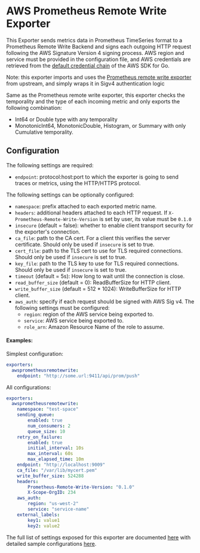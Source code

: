 # AWS Prometheus Remote Write Exporter

This Exporter sends metrics data in Prometheus TimeSeries format to a Prometheus Remote Write Backend and signs each outgoing HTTP request following
the AWS Signature Version 4 signing process. AWS region and service must be provided in the configuration file, and AWS
credentials are retrieved from the [default credential chain](https://docs.aws.amazon.com/sdk-for-go/v1/developer-guide/configuring-sdk.html#specifying-credentials)
of the AWS SDK for Go.

Note: this exporter imports and uses the [Prometheus remote write exporter](https://github.com/open-telemetry/opentelemetry-collector/tree/main/exporter/prometheusremotewriteexporter)
from upstream, and simply wraps it in Sigv4 authentication logic

Same as the Prometheus remote write exporter, this exporter checks the temporality and the type of each incoming metric
and only exports the following combination:

- Int64 or Double type with any temporality
- MonotonicInt64, MonotonicDouble, Histogram, or Summary with only Cumulative temporality.

## Configuration
The following settings are required:
- `endpoint`: protocol:host:port to which the exporter is going to send traces or metrics, using the HTTP/HTTPS protocol.

The following settings can be optionally configured:
- `namespace`: prefix attached to each exported metric name.
- `headers`: additional headers attached to each HTTP request. If `X-Prometheus-Remote-Write-Version` is set by user, its value must be `0.1.0`
- `insecure` (default = false): whether to enable client transport security for the exporter's connection.
- `ca_file`: path to the CA cert. For a client this verifies the server certificate. Should only be used if `insecure` is set to true.
- `cert_file`: path to the TLS cert to use for TLS required connections. Should only be used if `insecure` is set to true.
- `key_file`: path to the TLS key to use for TLS required connections. Should only be used if `insecure` is set to true.
- `timeout` (default = 5s): How long to wait until the connection is close.
- `read_buffer_size` (default = 0): ReadBufferSize for HTTP client.
- `write_buffer_size` (default = 512 * 1024): WriteBufferSize for HTTP client.
- `aws_auth`: specify if each request should be signed with AWS Sig v4. The following settings must be configured:
    - `region`: region of the AWS service being exported to.
    - `service`: AWS service being exported to.
    - `role_arn`: Amazon Resource Name of the role to assume.

#### Examples:

Simplest configuration:
```yaml
exporters:
  awsprometheusremotewrite:
    endpoint: "http://some.url:9411/api/prom/push"
```

All configurations:
```yaml
exporters:
  awsprometheusremotewrite:
    namespace: "test-space"
    sending_queue:
        enabled: true
        num_consumers: 2
        queue_size: 10
    retry_on_failure:
        enabled: true
        initial_interval: 10s
        max_interval: 60s
        max_elapsed_time: 10m
    endpoint: "http://localhost:9009"
    ca_file: "/var/lib/mycert.pem"
    write_buffer_size: 524288
    headers:
        Prometheus-Remote-Write-Version: "0.1.0"
        X-Scope-OrgID: 234
    aws_auth:
        region: "us-west-2"
        service: "service-name"
    external_labels:
        key1: value1
        key2: value2
```

The full list of settings exposed for this exporter are documented [here](./config.go)
with detailed sample configurations [here](./testdata/config.yaml).

